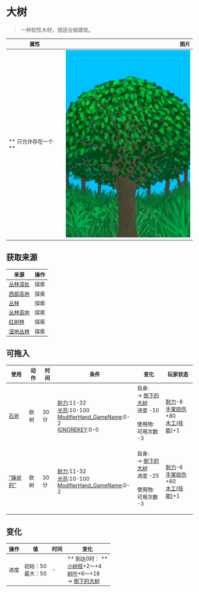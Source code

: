 # 大树  
> 一种软性木材，很适合做建筑。  
  
  属性  |   图片   
 ----  |  ----:   
 ** 只允许存在一个 **  |  ![](Sprite/CottonwoodTree.png)   
  
## 获取来源  
来源  |  操作  
----  |  ----  
[丛林深处](DeepJungle.md)  |  探索  
[西部高地](HighlandsWestern.md)  |  探索  
[丛林](Jungle.md)  |  探索  
[丛林高地](JungleHighlands.md)  |  探索  
[红树林](Mangroves.md)  |  探索  
[湿地丛林](Wetlands.md)  |  探索  
## 可拖入  
使用  |  动作  |  时间  |  条件  |  变化  |  玩家状态  
----  |  ----  |  ----  |  ----  |  ----  |  ----  
[石斧](StoneAxe.md)  |  砍树  |  30分  |  [耐力](Stamina.md):11-32<br>[光亮](Light.md):10-100<br>[ModifierHand_GameName](ModifierHand.md):0-2<br>[IGNOREKEY](OnNotAxeAdv.md):0-0  |  自身:<br>→ [倒下的大树](LargeTreeFelled.md)<br>进度  -10<br><br>使用物:<br>可用次数  -3<br><br>  |  [耐力](Stamina.md)-8<br>[手掌损伤](HandDamage.md)+80<br>[木工(技能)](Skill_Woodworking.md)+1  
[“锤状的”](tag_AxeAdv.md)  |  砍树  |  30分  |  [耐力](Stamina.md):11-32<br>[光亮](Light.md):10-100<br>[ModifierHand_GameName](ModifierHand.md):0-2  |  自身:<br>→ [倒下的大树](LargeTreeFelled.md)<br>进度  -25<br><br>使用物:<br>可用次数  -3<br><br>  |  [耐力](Stamina.md)-6<br>[手掌损伤](HandDamage.md)+60<br>[木工(技能)](Skill_Woodworking.md)+1  
## 变化   
操作  |  值  |  时间  |  变化  
----  |  ----  |  ----  |  ----  
进度  |  初始：50<br>最大：50  |  -  |  ** 到达0时： **<br>[小树枝](Sticks.md)+2～+4 <br>[树叶](LeavesFresh.md)+6～+18 <br>→ [倒下的大树](LargeTreeFelled.md)  
